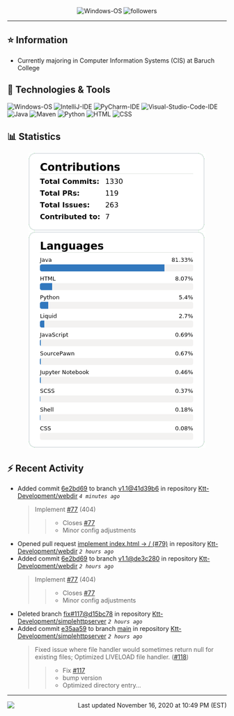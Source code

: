 <div align="center">
    <img 
        src="https://img.shields.io/badge/OS-Windows-informational?style=for-the-badge&color=3278be"
        alt="Windows-OS">
    <img 
        src="https://img.shields.io/github/followers/katsute?color=3278be&style=for-the-badge"
        alt="followers">
</div>

<hr>

## ⭐ Information

 - Currently majoring in Computer Information Systems (CIS) at Baruch College

## 🔧 Technologies & Tools

<img 
    src="https://img.shields.io/badge/OS-Windows-informational?style=flat-square&color=3278be"
    alt="Windows-OS">
<img 
    src="https://img.shields.io/badge/Editor-IntelliJ_IDEA-informational?style=flat-square&logo=intellij-idea&logoColor=white&color=3278be"
    alt="IntelliJ-IDE">
<img 
    src="https://img.shields.io/badge/Editor-PyCharm-informational?style=flat-square&logo=pycharm&logoColor=white&color=3278be"
    alt="PyCharm-IDE">
<img 
    src="https://img.shields.io/badge/Editor-Visual_Studio_Code-informational?style=flat-square&logo=Visual-Studio-Code&logoColor=white&color=3278be"
    alt="Visual-Studio-Code-IDE">
<img 
    src="https://img.shields.io/badge/Code-Java-informational?style=flat-square&logo=java&logoColor=white&color=3278be"
    alt="Java">
<img 
    src="https://img.shields.io/badge/Tools-Maven-informational?style=flat-square&logo=apache-maven&logoColor=white&color=3278be"
    alt="Maven">
<img 
    src="https://img.shields.io/badge/Code-Python-informational?style=flat-square&logo=python&logoColor=white&color=3278be"
    alt="Python">
<img 
    src="https://img.shields.io/badge/Code-HTML-informational?style=flat-square&logo=html5&logoColor=white&color=3278be"
    alt="HTML">
<img 
    src="https://img.shields.io/badge/Code-CSS-informational?style=flat-square&logo=css-wizardry&logoColor=white&color=3278be"
    alt="CSS">

## 📊 Statistics
<div align="center">
    <a href="https://github.com/Katsute/">
        <img src="https://github.com/Katsute/Katsute/blob/main/contributions.png">
    </a>
    <a href="https://github.com/Katsute/">
        <img src="https://github.com/Katsute/Katsute/blob/main/languages.png">
    </a>
</div>

## ⚡ Recent Activity

 - Added commit [6e2bd69](https://github.com/Ktt-Development/webdir/commit/6e2bd69b8025def43bc7ad5b3f603f80bad0cfa0) to branch [v1.1@41d39b6](https://github.com/Ktt-Development/webdir/tree/v1.1@41d39b6) in repository [Ktt-Development/webdir](https://github.com/Ktt-Development/webdir)  *`4 minutes ago`*
   > Implement [#77](https://github.com/Ktt-Development/webdir/issues/77) (404)
   >  > - Closes [#77](https://github.com/Ktt-Development/webdir/issues/77)
   >  > - Minor config adjustments
 - Opened pull request [implement index.html -> / (#79)](https://github.com/Ktt-Development/webdir/pull/79) in repository [Ktt-Development/webdir](https://github.com/Ktt-Development/webdir)  *`2 hours ago`*
 - Added commit [6e2bd69](https://github.com/Ktt-Development/webdir/commit/6e2bd69b8025def43bc7ad5b3f603f80bad0cfa0) to branch [v1.1@de3c280](https://github.com/Ktt-Development/webdir/tree/v1.1@de3c280) in repository [Ktt-Development/webdir](https://github.com/Ktt-Development/webdir)  *`2 hours ago`*
   > Implement [#77](https://github.com/Ktt-Development/webdir/issues/77) (404)
   >  > - Closes [#77](https://github.com/Ktt-Development/webdir/issues/77)
   >  > - Minor config adjustments
 - Deleted branch [fix#117@d15bc78](https://github.com/Ktt-Development/simplehttpserver/tree/fix#117@d15bc78) in repository [Ktt-Development/simplehttpserver](https://github.com/Ktt-Development/simplehttpserver) *`2 hours ago`*
 - Added commit [e35aa59](https://github.com/Ktt-Development/simplehttpserver/commit/e35aa594e6a37446b23d40784c6bc1987e44506a) to branch [main](https://github.com/Ktt-Development/simplehttpserver/tree/main) in repository [Ktt-Development/simplehttpserver](https://github.com/Ktt-Development/simplehttpserver)  *`2 hours ago`*
   > Fixed issue where file handler would sometimes return null for existing files; Optimized LIVELOAD file handler. ([#118](https://github.com/Ktt-Development/simplehttpserver/issues/118))
   >  > * Fix [#117](https://github.com/Ktt-Development/simplehttpserver/issues/117)
   >  > * bump version
   >  > * Optimized directory entry…

---
<img align="left" src="https://github.com/Katsute/Katsute/workflows/Update%20README.md/badge.svg"><p align="right">Last updated November 16, 2020 at 10:49 PM (EST)</p>
